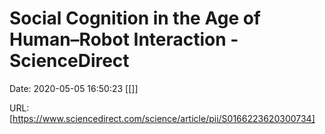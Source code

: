 # Social Cognition in the Age of Human–Robot Interaction - ScienceDirect

Date: 2020-05-05 16:50:23
[[]]

URL: [https://www.sciencedirect.com/science/article/pii/S0166223620300734]
